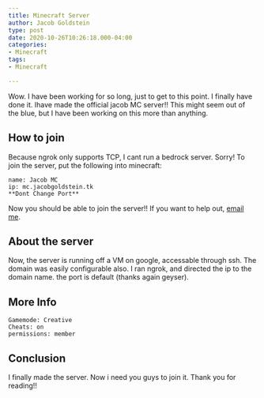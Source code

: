 ```yaml
---
title: Minecraft Server
author: Jacob Goldstein
type: post
date: 2020-10-26T10:26:18.000-04:00
categories:
- Minecraft
tags:
- Minecraft

---
```

Wow. I have been working for so long, just to get to this point. I finally have done it. Ihave made the official jacob MC server!! This might seem out of the blue, but I have been working on this more than anything.

## How to join
Because ngrok only supports TCP, I cant run a bedrock server. Sorry! To join the server, put the following into minecraft:
```
name: Jacob MC
ip: mc.jacobgoldstein.tk
**Dont Change Port**
```
Now you should be able to join the server!! If you want to help out, [email me](mailto:linuxjacob@mail.com).

## About the server
Now, the server is running off a VM on google, accessable through ssh. The domain was easily configurable also. I ran ngrok, and directed the ip to the domain name. the port is default (thanks again geyser).

## More Info
```
Gamemode: Creative
Cheats: on
permissions: member
```

## Conclusion
I finally made the server. Now i need you guys to join it. Thank you for reading!!
